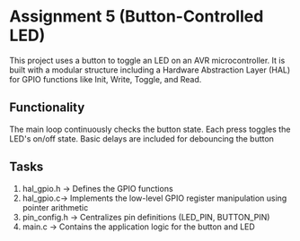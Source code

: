 # Assignment 5 (Button-Controlled LED)
This project uses a button to toggle an LED on an AVR microcontroller. It is built with a modular structure including a Hardware Abstraction Layer (HAL) for GPIO functions like Init, Write, Toggle, and Read.

## Functionality
The main loop continuously checks the button state. Each press toggles the LED's on/off state. Basic delays are included for debouncing the button

## Tasks
1. hal_gpio.h -> Defines the GPIO functions
2. hal_gpio.c-> Implements the low-level GPIO register manipulation using pointer arithmetic
3. pin_config.h -> Centralizes pin definitions (LED_PIN, BUTTON_PIN)
4. main.c -> Contains the application logic for the button and LED 
